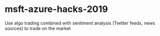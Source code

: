 # msft-azure-hacks-2019
Use algo trading combined with sentiment analysis (Twitter feeds, news sources) to trade on the market 
